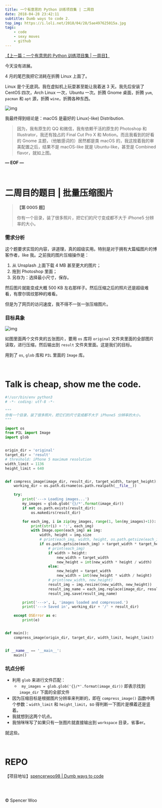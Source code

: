 ```yaml
---
title: 一个有意思的 Python 训练项目集 | 二周目
date: 2018-04-28 23:42:11
subtitle: Dumb ways to code 2.
top_img: https://i.loli.net/2018/04/28/5ae497625015a.jpg
tags:
    - code
    - sexy moves
    - github
---
```


[【上一篇：一个有意思的 Python 训练项目集 | 一周目】](https://spencerwoo.com/2018/04/26/PythonOne/)

今天没有进展。

4 月的尾巴我把它消耗在折腾 Linux 上面了。

Linux 是个无底洞。我在虚拟机上玩耍甚至能让我着迷 3 天。我先后安装了 CentOS 四次，Arch Linux 一次，Ubuntu 一次。折腾 Gnome 桌面，折腾 `yum`, `pacman` 和 `apt` 源，折腾 `wine`，折腾各种东西。

![img](https://i.loli.net/2018/04/28/5ae49915eca0d.jpg)

我最终得到结论是：macOS 是最好的 Linux(-like) Distribution.

> 因为，我有原生的 QQ 和微信，我有依赖干活的原生的 Photoshop 和 Illustrator，我还有独占的 Final Cut Pro X 和 Motion。而且我看到的好看的 Gnome 主题，（他敏感词的）居然都是类 macOS 的，我这按着我的审美配置之后，结果不是 macOS-like 就是 Ubuntu-like，甚至是 Combined flavor，就如上图。

**— EOF —**

<br>

# 二周目的题目 | 批量压缩图片

> **【第 0005 题】**
>
> 你有一个目录，装了很多照片，把它们的尺寸变成都不大于 iPhone5 分辨率的大小。

### 需求分析

这个题要求实现的内容，讲道理，真的超级实用。特别是对于拥有大篇幅图片的博客作者，like 我。之前我的图片压缩操作是：

1. 从 Unsplash 上面下载 4 MB 甚至更大的图片；
2. 拖到 Photoshop 里面；
3. 另存为：选择最小尺寸，保存。

然后图片就能变成大概 500 KB 左右那样子。然后压缩之后的照片还是超级难看，有摩尔斑纹那种的难看。

但是为了网页的访问速度，我不得不一张一张压缩图片。

### 目标具象


![img](https://i.loli.net/2018/04/29/5ae49bd8eb8b4.jpg)

如图里面两个文件夹的五张图片，要用 `os` 库将 `original` 文件夹里面的全部图片读取，进行压缩，然后输出到 `result` 文件夹里面。这是我们的目标。

用到了 `os`, `glob` 库和 `PIL` 里面的 `Image` 库。

<br>

# Talk is cheap, show me the code.

```python
#!/usr/bin/env python3
# -*- coding: utf-8 -*-

"""
你有一个目录，装了很多照片，把它们的尺寸变成都不大于 iPhone5 分辨率的大小。
"""

import os
from PIL import Image
import glob


origin_dir = 'original'
target_dir = 'result'
# threshold: iPhone 5 maximum resolution
width_limit = 1136
height_limit = 640


def compress_image(image_dir, result_dir, target_width, target_height):
    working_dir = os.path.dirname(os.path.realpath(__file__))

    try:
        print('---> Loading images...')
        my_images = glob.glob('{}/*'.format(image_dir))
        if not os.path.exists(result_dir):
            os.makedirs(result_dir)

        for each_img, i in zip(my_images, range(1, len(my_images)+1)):
            print(str(i) + ':', each_img)
            with Image.open(each_img) as img:
                width, height = img.size
                # print(each_img, width, height, os.path.getsize(each_img))
                if os.path.getsize(each_img) > target_width * target_height:
                    # print(each_img)
                    if width > height:
                        new_width = target_width
                        new_height = int(new_width * height / width)
                    else:
                        new_height = target_width
                        new_width = int(new_height * width / height)
                    # print(new_width, new_height)
                    result_img = img.resize((new_width, new_height))
                    result_img_name = each_img.replace(image_dir, result_dir)
                    result_img.save(result_img_name)

        print('--->', i, 'images loaded and compressed.')
        print('---> Saved in', working_dir + '/' + result_dir)

    except OSError as e:
        print(e)


def main():
    compress_image(origin_dir, target_dir, width_limit, height_limit)


if __name__ == '__main__':
    main()

```

### 坑点分析

- 利用 `glob` 来进行文件匹配：
  - ` my_images = glob.glob('{}/*'.format(image_dir))` 即表示找到 `image_dir` 下面的全部文件
- 因为压缩目标是根据图片分辨率来判断的，即在 `compress_image()` 函数中两个参数：`width_limit` 和 `height_limit`，so 得判断一下图片是横着还是竖着。
- 我就想到这两个坑点。
- 我悄咪咪写了如果只有一张图片就直接输出到 `workspace` 目录，省事er。

就这些。

<br>

# REPO

【项目地址】[spencerwoo98 | Dumb ways to code](https://github.com/spencerwoo98/Dumb-Ways-To-Code)

<br>

<br>

© Spencer Woo